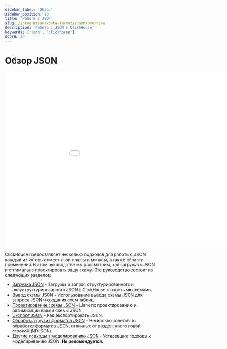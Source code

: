 ```yaml
---
sidebar_label: 'Обзор'
sidebar_position: 10
title: 'Работа с JSON'
slug: /integrations/data-formats/json/overview
description: 'Работа с JSON в ClickHouse'
keywords: ['json', 'clickhouse']
score: 10
---
```



# Обзор JSON

<div style={{width:'1024px', height: '576px'}}>
  <iframe src="//www.youtube.com/embed/gCg5ISOujtc"
    width="1024"
    height="576"
    frameborder="0"
    allow="autoplay;
    fullscreen;
    picture-in-picture"
    allowfullscreen>
  </iframe>
</div>

<br/>
ClickHouse предоставляет несколько подходов для работы с JSON, каждый из которых имеет свои плюсы и минусы, а также области применения. В этом руководстве мы рассмотрим, как загружать JSON и оптимально проектировать вашу схему. Это руководство состоит из следующих разделов:

- [Загрузка JSON](/integrations/data-formats/json/loading) - Загрузка и запрос структурированного и полуструктурированного JSON в ClickHouse с простыми схемами.
- [Вывод схемы JSON](/integrations/data-formats/json/inference) - Использование вывода схемы JSON для запроса JSON и создания схем таблиц.
- [Проектирование схемы JSON](/integrations/data-formats/json/schema) - Шаги по проектированию и оптимизации вашей схемы JSON.
- [Экспорт JSON](/integrations/data-formats/json/exporting) - Как экспортировать JSON.
- [Обработка других форматов JSON](/integrations/data-formats/json/other-formats) - Несколько советов по обработке форматов JSON, отличных от разделенного новой строкой (NDJSON).
- [Другие подходы к моделированию JSON](/integrations/data-formats/json/other-approaches) - Устаревшие подходы к моделированию JSON. **Не рекомендуется.**
